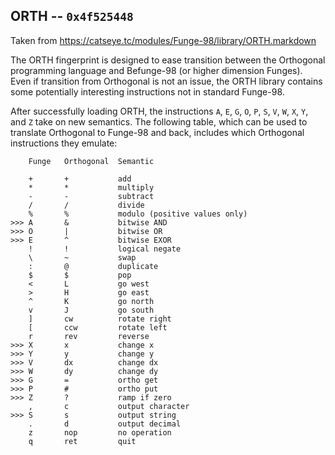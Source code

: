 ## ORTH -- `0x4f525448`

Taken from https://catseye.tc/modules/Funge-98/library/ORTH.markdown

The ORTH fingerprint is designed to ease transition between the
Orthogonal programming language and Befunge-98 (or higher dimension
Funges). Even if transition from Orthogonal is not an issue, the ORTH
library contains some potentially interesting instructions not in
standard Funge-98.

After successfully loading ORTH, the instructions `A`, `E`, `G`, `O`,
`P`, `S`, `V`, `W`, `X`, `Y`, and `Z` take on new semantics. The
following table, which can be used to translate Orthogonal to Funge-98
and back, includes which Orthogonal instructions they emulate:

        Funge   Orthogonal  Semantic

        +       +           add
        *       *           multiply
        -       -           subtract
        /       /           divide
        %       %           modulo (positive values only)
    >>> A       &           bitwise AND
    >>> O       |           bitwise OR
    >>> E       ^           bitwise EXOR
        !       !           logical negate
        \       ~           swap
        :       @           duplicate
        $       $           pop
        <       L           go west
        >       H           go east
        ^       K           go north
        v       J           go south
        ]       cw          rotate right
        [       ccw         rotate left
        r       rev         reverse
    >>> X       x           change x
    >>> Y       y           change y
    >>> V       dx          change dx
    >>> W       dy          change dy
    >>> G       =           ortho get
    >>> P       #           ortho put
    >>> Z       ?           ramp if zero
        ,       c           output character
    >>> S       s           output string
        .       d           output decimal
        z       nop         no operation
        q       ret         quit
